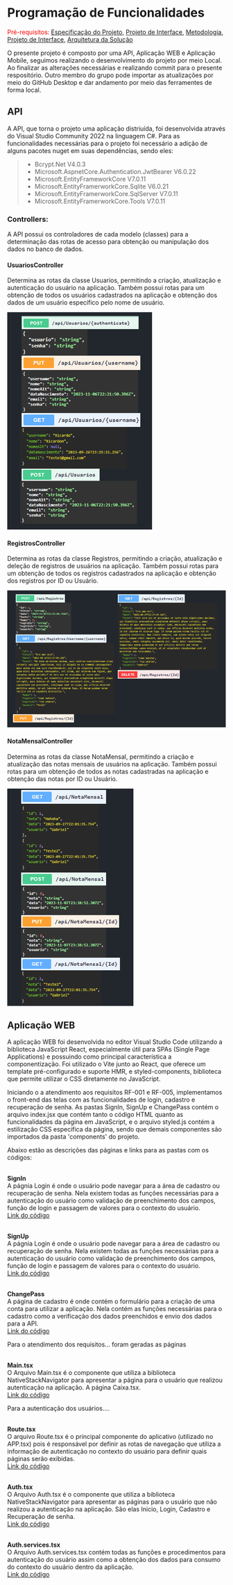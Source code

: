 # Programação de Funcionalidades

<span style="color:red">Pré-requisitos: <a href="2-Especificação do Projeto.md"> Especificação do Projeto</a></span>, <a href="3-Projeto de Interface.md"> Projeto de Interface</a>, <a href="4-Metodologia.md"> Metodologia</a>, <a href="3-Projeto de Interface.md"> Projeto de Interface</a>, <a href="5-Arquitetura da Solução.md"> Arquitetura da Solução</a>

O presente projeto é composto por uma API, Aplicação WEB e Aplicação Mobile, seguimos realizando o desenvolvimento do projeto por meio Local. Ao finalizar as alterações necessárias e realizando commit para o presente respositório. Outro membro do grupo pode importar as atualizações por meio do GitHub Desktop e dar andamento por meio das ferramentes de forma local.

## API
A API, que torna o projeto uma aplicação distriuída, foi desenvolvida através do Visual Studio Community 2022 na linguagem C#. Para as funcionalidades necessárias para o projeto foi necessário a adição de alguns pacotes nuget em suas dependências, sendo eles:

> - Bcrypt.Net V4.0.3
> - Microsoft.AspnetCore.Authentication.JwtBearer V6.0.22
> - Microsoft.EntityFrameworkCore V7.0.11
> - Microsoft.EntityFramerworkCore.Sqlite V6.0.21
> - Microsoft.EntityFramerworkCore.SqlServer V7.0.11
> - Microsoft.EntityFramerworkCore.Tools V7.0.11

<h3>Controllers:</h3>
A API possui os controladores de cada modelo (classes) para a determinação das rotas de acesso para obtenção ou manipulação dos dados no banco de dados. <br>

<h4>UsuariosController</h4>
Determina as rotas da classe Usuarios, permitindo a criação, atualização e autenticação do usuário na aplicação.
Também possui rotas para um obtenção de todos os usuários cadastrados na aplicação e obtenção dos dados de um usuário específico pelo nome de usuário.

![Usuarios Controller](img/UsuariosControllers.png)

<h4>RegistrosController</h4>
Determina as rotas da classe Registros, permitindo a criação, atualização e deleção de registros de usuários na aplicação.
Também possui rotas para um obtenção de todos os registros cadastrados na aplicação e obtenção dos registros por ID ou Usuário.

![Registros Controller](img/RegistrosControllers.png)

<h4>NotaMensalController</h4>
Determina as rotas da classe NotaMensal, permitindo a criação e atualização das notas mensais de usuários na aplicação.
Também possui rotas para um obtenção de todos as notas cadastradas na aplicação e obtenção das notas por ID ou Usuário.

![NotaMensal Controller](img/NotaMensalControllers.png)

## Aplicação WEB

A aplicação WEB foi desenvolvida no editor Visual Studio Code utilizando a biblioteca JavaScript React, especialmente útil para SPAs (Single Page Applications) e possuindo como principal característica a componentização. Foi utilizado o Vite junto ao React, que oferece um template pré-configurado e suporte HMR, e styled-components, biblioteca que permite utilizar o CSS diretamente no JavaScript.

Iniciando o a atendimento aos requisitos RF-001	e RF-005, implementamos o front-end das telas com as funcionalidades de login, cadastro e recuperação de senha. As pastas  SignIn, SignUp e ChangePass contém o arquivo index.jsx que contém tanto o código HTML quanto as funcionalidades da página em JavaScript, e o arquivo styled.js contém a estilização CSS especifica da página, sendo que demais componentes são importados da pasta 'components' do projeto.
 
Abaixo estão as descrições das páginas e links para as pastas com os códigos:

<br>**SignIn** <br>
A págnia Login é onde o usuário pode navegar para a área de cadastro ou recuperação de senha. Nela existem todas as funções necessárias para a autenticação do usuário como validação de preenchimento dos campos, função de login e passagem de valores para o contexto do usuário.
<br><a href="https://github.com/ICEI-PUC-Minas-PMV-ADS/pmv-ads-2023-2-e4-proj-infra-t1-pmv-ads-2023-2-e4-projmoodtracker/tree/37bb5aea5ad3a452974193310e8784772907c4a3/src/WEB/MoodTracker_WEB/pages/SignIn
">Link do código</a>

<br>**SignUp**<br>
A págnia Login é onde o usuário pode navegar para a área de cadastro ou recuperação de senha. Nela existem todas as funções necessárias para a autenticação do usuário como validação de preenchimento dos campos, função de login e passagem de valores para o contexto do usuário.
<br><a href="https://github.com/ICEI-PUC-Minas-PMV-ADS/pmv-ads-2023-1-e3-proj-mov-t2-zcaixa/blob/main/src/Projeto%20VS/ZCAIXAMOBILE/src/pages/Login.tsx">Link do código</a>

<br>**ChangePass**<br>
A página de cadastro é onde contém o formulário para a criação de uma conta para utilizar a aplicação. Nela contém as funções necessárias para o cadastro como a verificação dos dados preenchidos e envio dos dados para a API.
<br><a href="https://github.com/ICEI-PUC-Minas-PMV-ADS/pmv-ads-2023-1-e3-proj-mov-t2-zcaixa/blob/main/src/Projeto%20VS/ZCAIXAMOBILE/src/pages/Cadastro.tsx">Link do código</a>

Para o atendimento dos requisitos... foram geradas as páginas

<br>**Main.tsx**<br>
O Arquivo Main.tsx é o componente que utiliza a biblioteca NativeStackNavigator para apresentar a página para o usuário que realizou autenticação na aplicação. A página Caixa.tsx.
<br><a href="https://github.com/ICEI-PUC-Minas-PMV-ADS/pmv-ads-2023-1-e3-proj-mov-t2-zcaixa/blob/main/src/Projeto%20VS/ZCAIXAMOBILE/src/navigations/main.tsx">Link do código</a>


Para a autenticação dos usuários....

<br>**Route.tsx**<br>
O arquivo Route.tsx é o principal componente do aplicativo (utilizado no APP.tsx) pois é responsável por definir as rotas de navegação que utiliza a informação de autenticação no contexto do usuário para definir quais páginas serão exibidas.
<br><a href="https://github.com/ICEI-PUC-Minas-PMV-ADS/pmv-ads-2023-1-e3-proj-mov-t2-zcaixa/blob/main/src/Projeto%20VS/ZCAIXAMOBILE/src/navigations/Route.tsx">Link do código</a>

<br>**Auth.tsx**<br>
O Arquivo Auth.tsx é o componente que utiliza a biblioteca NativeStackNavigator para apresentar as páginas para o usuário que não realizou a autenticação na aplicação. São elas Inicio, Login, Cadastro e Recuperação de senha.
<br><a href="https://github.com/ICEI-PUC-Minas-PMV-ADS/pmv-ads-2023-1-e3-proj-mov-t2-zcaixa/blob/main/src/Projeto%20VS/ZCAIXAMOBILE/src/navigations/Auth.tsx">Link do código</a>

<br>**Auth.services.tsx**<br>
O Arquivo Auth.services.tsx contém todas as funções e procedimentos para autenticação do usuário assim como a obtenção dos dados para consumo do contexto do usuário dentro da aplicação.
<br><a href="https://github.com/ICEI-PUC-Minas-PMV-ADS/pmv-ads-2023-1-e3-proj-mov-t2-zcaixa/blob/main/src/Projeto%20VS/ZCAIXAMOBILE/src/services/auth.services.tsx">Link do código</a>






